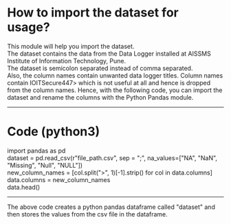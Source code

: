 # How to import the dataset for usage?
This module will help you import the dataset.  
The dataset contains the data from the Data Logger installed at AISSMS Institute of Information Technology, Pune.  
The dataset is semicolon separated instead of comma separated.  
Also, the column names contain unwanted data logger titles. Column names contain IOITSecure447> which is not useful at all and hence is dropped from the column names.
Hence, with the following code, you can import the dataset and rename the columns with the Python Pandas module.  

---

# Code (python3)

import pandas as pd  
dataset = pd.read_csv(r"file_path.csv", sep = ";", na_values=["NA", "NaN", "Missing", "Null", "NULL"])  
new_column_names = [col.split(">", 1)[-1].strip() for col in data.columns]  
data.columns = new_column_names  
data.head()  

---
The above code creates a python pandas dataframe called "dataset" and then stores the values from the csv file in the dataframe.
